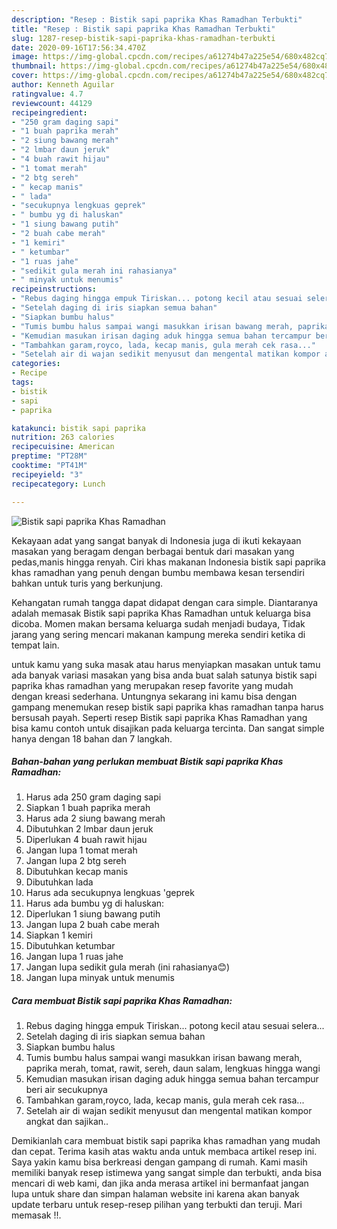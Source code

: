 ```yaml
---
description: "Resep : Bistik sapi paprika Khas Ramadhan Terbukti"
title: "Resep : Bistik sapi paprika Khas Ramadhan Terbukti"
slug: 1287-resep-bistik-sapi-paprika-khas-ramadhan-terbukti
date: 2020-09-16T17:56:34.470Z
image: https://img-global.cpcdn.com/recipes/a61274b47a225e54/680x482cq70/bistik-sapi-paprika-khas-ramadhan-foto-resep-utama.jpg
thumbnail: https://img-global.cpcdn.com/recipes/a61274b47a225e54/680x482cq70/bistik-sapi-paprika-khas-ramadhan-foto-resep-utama.jpg
cover: https://img-global.cpcdn.com/recipes/a61274b47a225e54/680x482cq70/bistik-sapi-paprika-khas-ramadhan-foto-resep-utama.jpg
author: Kenneth Aguilar
ratingvalue: 4.7
reviewcount: 44129
recipeingredient:
- "250 gram daging sapi"
- "1 buah paprika merah"
- "2 siung bawang merah"
- "2 lmbar daun jeruk"
- "4 buah rawit hijau"
- "1 tomat merah"
- "2 btg sereh"
- " kecap manis"
- " lada"
- "secukupnya lengkuas geprek"
- " bumbu yg di haluskan"
- "1 siung bawang putih"
- "2 buah cabe merah"
- "1 kemiri"
- " ketumbar"
- "1 ruas jahe"
- "sedikit gula merah ini rahasianya"
- " minyak untuk menumis"
recipeinstructions:
- "Rebus daging hingga empuk Tiriskan... potong kecil atau sesuai selera..."
- "Setelah daging di iris siapkan semua bahan"
- "Siapkan bumbu halus"
- "Tumis bumbu halus sampai wangi masukkan irisan bawang merah, paprika merah, tomat, rawit, sereh, daun salam, lengkuas hingga wangi"
- "Kemudian masukan irisan daging aduk hingga semua bahan tercampur beri air secukupnya"
- "Tambahkan garam,royco, lada, kecap manis, gula merah cek rasa..."
- "Setelah air di wajan sedikit menyusut dan mengental matikan kompor angkat dan sajikan.."
categories:
- Recipe
tags:
- bistik
- sapi
- paprika

katakunci: bistik sapi paprika 
nutrition: 263 calories
recipecuisine: American
preptime: "PT28M"
cooktime: "PT41M"
recipeyield: "3"
recipecategory: Lunch

---
```



![Bistik sapi paprika Khas Ramadhan](https://img-global.cpcdn.com/recipes/a61274b47a225e54/680x482cq70/bistik-sapi-paprika-khas-ramadhan-foto-resep-utama.jpg)

Kekayaan adat yang sangat banyak di Indonesia juga di ikuti kekayaan masakan yang beragam dengan berbagai bentuk dari masakan yang pedas,manis hingga renyah. Ciri khas makanan Indonesia bistik sapi paprika khas ramadhan yang penuh dengan bumbu membawa kesan tersendiri bahkan untuk turis yang berkunjung.


Kehangatan rumah tangga dapat didapat dengan cara simple. Diantaranya adalah memasak Bistik sapi paprika Khas Ramadhan untuk keluarga bisa dicoba. Momen makan bersama keluarga sudah menjadi budaya, Tidak jarang yang sering mencari makanan kampung mereka sendiri ketika di tempat lain.



untuk kamu yang suka masak atau harus menyiapkan masakan untuk tamu ada banyak variasi masakan yang bisa anda buat salah satunya bistik sapi paprika khas ramadhan yang merupakan resep favorite yang mudah dengan kreasi sederhana. Untungnya sekarang ini kamu bisa dengan gampang menemukan resep bistik sapi paprika khas ramadhan tanpa harus bersusah payah.
Seperti resep Bistik sapi paprika Khas Ramadhan yang bisa kamu contoh untuk disajikan pada keluarga tercinta. Dan sangat simple hanya dengan 18 bahan dan 7 langkah.


<!--inarticleads1-->

##### Bahan-bahan yang perlukan membuat Bistik sapi paprika Khas Ramadhan:

1. Harus ada 250 gram daging sapi
1. Siapkan 1 buah paprika merah
1. Harus ada 2 siung bawang merah
1. Dibutuhkan 2 lmbar daun jeruk
1. Diperlukan 4 buah rawit hijau
1. Jangan lupa 1 tomat merah
1. Jangan lupa 2 btg sereh
1. Dibutuhkan  kecap manis
1. Dibutuhkan  lada
1. Harus ada secukupnya lengkuas &#39;geprek
1. Harus ada  bumbu yg di haluskan:
1. Diperlukan 1 siung bawang putih
1. Jangan lupa 2 buah cabe merah
1. Siapkan 1 kemiri
1. Dibutuhkan  ketumbar
1. Jangan lupa 1 ruas jahe
1. Jangan lupa sedikit gula merah (ini rahasianya😊)
1. Jangan lupa  minyak untuk menumis




<!--inarticleads2-->

##### Cara membuat  Bistik sapi paprika Khas Ramadhan:

1. Rebus daging hingga empuk Tiriskan... potong kecil atau sesuai selera...
1. Setelah daging di iris siapkan semua bahan
1. Siapkan bumbu halus
1. Tumis bumbu halus sampai wangi masukkan irisan bawang merah, paprika merah, tomat, rawit, sereh, daun salam, lengkuas hingga wangi
1. Kemudian masukan irisan daging aduk hingga semua bahan tercampur beri air secukupnya
1. Tambahkan garam,royco, lada, kecap manis, gula merah cek rasa...
1. Setelah air di wajan sedikit menyusut dan mengental matikan kompor angkat dan sajikan..




Demikianlah cara membuat bistik sapi paprika khas ramadhan yang mudah dan cepat. Terima kasih atas waktu anda untuk membaca artikel resep ini. Saya yakin kamu bisa berkreasi dengan gampang di rumah. Kami masih memiliki banyak resep istimewa yang sangat simple dan terbukti, anda bisa mencari di web kami, dan jika anda merasa artikel ini bermanfaat jangan lupa untuk share dan simpan halaman website ini karena akan banyak update terbaru untuk resep-resep pilihan yang terbukti dan teruji. Mari memasak !!. 
